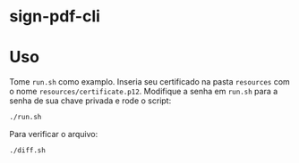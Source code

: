 # sign-pdf-cli

# Uso

Tome `run.sh` como examplo. Inseria seu certificado na pasta `resources` com o nome `resources/certificate.p12`. Modifique a senha em `run.sh` para a senha de sua chave privada e rode o script:

```bash
./run.sh
```

Para verificar o arquivo:

```bash
./diff.sh
```
